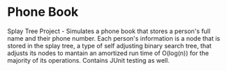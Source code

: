 # Phone Book
Splay Tree Project - Simulates a phone book that stores a person's full name and their phone number. Each person's information 
is a node that is stored in the splay tree, a type of self adjusting binary search tree, that adjusts its nodes to mantain an 
amortized run time of O(log(n)) for the majority of its operations. Contains JUnit testing as well. 

